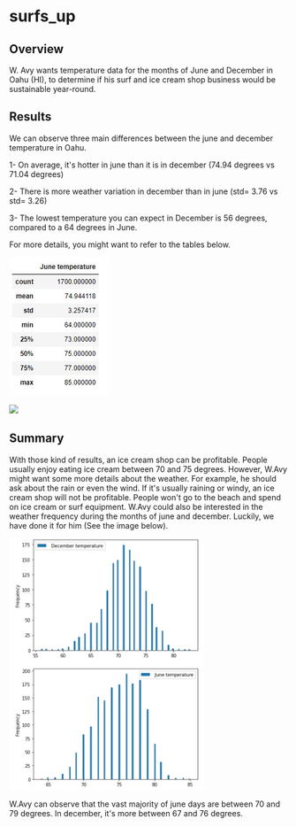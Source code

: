 # surfs_up

## Overview
W. Avy wants temperature data for the months of June and December in Oahu (HI), to determine if his surf and ice cream shop business would be sustainable year-round.

## Results
We can observe three main differences between the june and december temperature in Oahu. 

1- On average, it's hotter in june than it is in december (74.94 degrees vs 71.04 degrees)

2- There is more weather variation in december than in june (std= 3.76 vs std= 3.26)

3- The lowest temperature you can expect in December is 56 degrees, compared to a 64 degrees in June. 

For more details, you might want to refer to the tables below.


![](june_temp.jpg)

![](dec_temp.jpg)

## Summary
With those kind of results, an ice cream shop can be profitable. People usually enjoy eating ice cream between 70 and 75 degrees. However, W.Avy might want some more details about the weather. For example, he should ask about the rain or even the wind. If it's usually raining or windy, an ice cream shop will not be profitable. People won't go to the beach and spend on ice cream or surf equipment. W.Avy could also be interested in the weather frequency during the months of june and december. Luckily, we have done it for him (See the image below). 

![](frequency.jpg)

W.Avy can observe that the vast majority of june days are between 70 and 79 degrees. In december, it's more between 67 and 76 degrees. 
